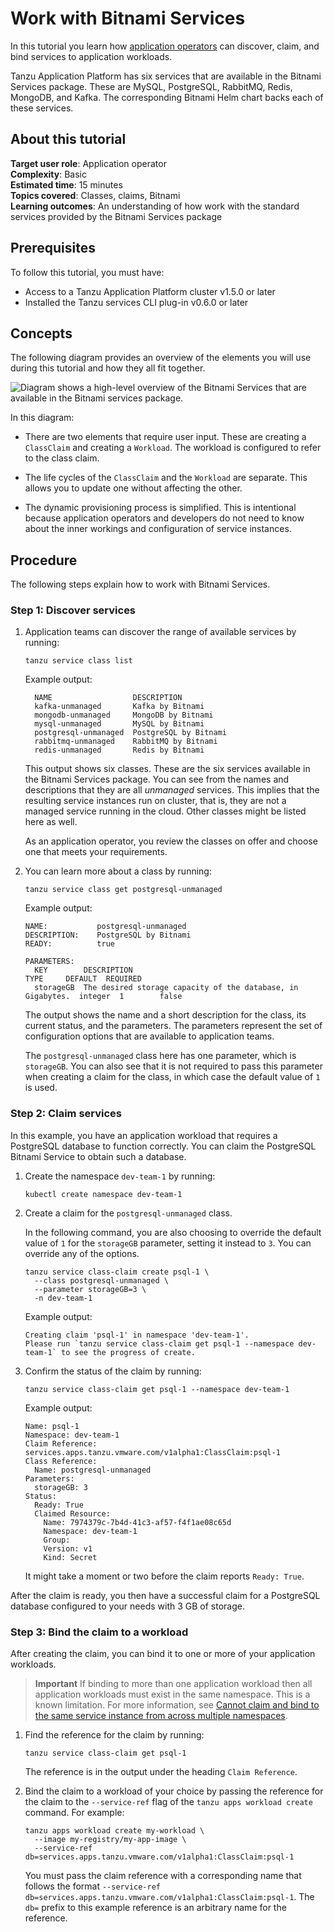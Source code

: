 # Work with Bitnami Services

In this tutorial you learn how [application operators](../../services-toolkit/reference/terminology-and-user-roles.hbs.md#ao)
can discover, claim, and bind services to application workloads.

Tanzu Application Platform has six services that are available in the Bitnami Services package.
These are MySQL, PostgreSQL, RabbitMQ, Redis, MongoDB, and Kafka.
The corresponding Bitnami Helm chart backs each of these services.

## <a id="about"></a> About this tutorial

**Target user role**:       Application operator<br />
**Complexity**:             Basic<br />
**Estimated time**:         15 minutes<br />
**Topics covered**:         Classes, claims, Bitnami<br />
**Learning outcomes**:      An understanding of how work with the standard services provided by the Bitnami Services package<br />

## <a id="prereqs"></a> Prerequisites

To follow this tutorial, you must have:

- Access to a Tanzu Application Platform cluster v1.5.0 or later
- Installed the Tanzu services CLI plug-in v0.6.0 or later

## <a id="concepts"></a> Concepts

The following diagram provides an overview of the elements you will use during this tutorial and
how they all fit together.

![Diagram shows a high-level overview of the Bitnami Services that are available in the Bitnami services package.](../../images/stk-dynamic-provisioning-bitnami-services.png)

In this diagram:

- There are two elements that require user input. These are creating a `ClassClaim` and
  creating a `Workload`. The workload is configured to refer to the class claim.

- The life cycles of the `ClassClaim` and the `Workload` are separate.
  This allows you to update one without affecting the other.

- The dynamic provisioning process is simplified.
  This is intentional because application operators and developers do not need to know
  about the inner workings and configuration of service instances.

## <a id="procedure"></a> Procedure

The following steps explain how to work with Bitnami Services.

### <a id="discovery"></a> Step 1: Discover services

1. Application teams can discover the range of available services by running:

    ```console
    tanzu service class list
    ```

    Example output:

    ```console
      NAME                  DESCRIPTION
      kafka-unmanaged       Kafka by Bitnami
      mongodb-unmanaged     MongoDB by Bitnami
      mysql-unmanaged       MySQL by Bitnami
      postgresql-unmanaged  PostgreSQL by Bitnami
      rabbitmq-unmanaged    RabbitMQ by Bitnami
      redis-unmanaged       Redis by Bitnami
    ```

    This output shows six classes. These are the six services available in the Bitnami Services package.
    You can see from the names and descriptions that they are all _unmanaged_ services.
    This implies that the resulting service instances run on cluster, that is, they are not a managed
    service running in the cloud.
    Other classes might be listed here as well.

    As an application operator, you review the classes on offer and choose one that meets your requirements.

1. You can learn more about a class by running:

    ```console
    tanzu service class get postgresql-unmanaged
    ```

    Example output:

    ```console
    NAME:           postgresql-unmanaged
    DESCRIPTION:    PostgreSQL by Bitnami
    READY:          true

    PARAMETERS:
      KEY        DESCRIPTION                                                  TYPE     DEFAULT  REQUIRED
      storageGB  The desired storage capacity of the database, in Gigabytes.  integer  1        false
    ```

    The output shows the name and a short description for the class, its current status, and the parameters.
    The parameters represent the set of configuration options that are available to application teams.

    The `postgresql-unmanaged` class here has one parameter, which is `storageGB`.
    You can also see that it is not required to pass this parameter when creating a claim for the class,
    in which case the default value of `1` is used.

### <a id="claiming"></a> Step 2: Claim services

In this example, you have an application workload that requires a PostgreSQL database to function correctly.
You can claim the PostgreSQL Bitnami Service to obtain such a database.

1. Create the namespace `dev-team-1` by running:

    ```console
    kubectl create namespace dev-team-1
    ```

1. Create a claim for the `postgresql-unmanaged` class.

   In the following command, you are also choosing to override the default value of `1` for the `storageGB`
   parameter, setting it instead to `3`. You can override any of the options.

    ```console
    tanzu service class-claim create psql-1 \
      --class postgresql-unmanaged \
      --parameter storageGB=3 \
      -n dev-team-1
    ```

    Example output:

    ```console
    Creating claim 'psql-1' in namespace 'dev-team-1'.
    Please run `tanzu service class-claim get psql-1 --namespace dev-team-1` to see the progress of create.
    ```

1. Confirm the status of the claim by running:

    ```console
    tanzu service class-claim get psql-1 --namespace dev-team-1
    ```

    Example output:

    ```console
    Name: psql-1
    Namespace: dev-team-1
    Claim Reference: services.apps.tanzu.vmware.com/v1alpha1:ClassClaim:psql-1
    Class Reference:
      Name: postgresql-unmanaged
    Parameters:
      storageGB: 3
    Status:
      Ready: True
      Claimed Resource:
        Name: 7974379c-7b4d-41c3-af57-f4f1ae08c65d
        Namespace: dev-team-1
        Group:
        Version: v1
        Kind: Secret
    ```

    It might take a moment or two before the claim reports `Ready: True`.

After the claim is ready, you then have a successful claim for a PostgreSQL database configured to
your needs with 3&nbsp;GB of storage.

### <a id="binding"></a> Step 3: Bind the claim to a workload

After creating the claim, you can bind it to one or more of your application workloads.

> **Important** If binding to more than one application workload then all application workloads must
> exist in the same namespace. This is a known limitation. For more information, see
> [Cannot claim and bind to the same service instance from across multiple namespaces](../../services-toolkit/reference/known-limitations.hbs.md#multi-workloads).

1. Find the reference for the claim by running:

    ```console
    tanzu service class-claim get psql-1
    ```

    The reference is in the output under the heading `Claim Reference`.

1. Bind the claim to a workload of your choice by passing the reference for the claim to the `--service-ref`
   flag of the `tanzu apps workload create` command. For example:

    ```console
    tanzu apps workload create my-workload \
      --image my-registry/my-app-image \
      --service-ref db=services.apps.tanzu.vmware.com/v1alpha1:ClassClaim:psql-1
    ```

    You must pass the claim reference with a corresponding name that follows the format
    `--service-ref db=services.apps.tanzu.vmware.com/v1alpha1:ClassClaim:psql-1`.
    The `db=` prefix to this example reference is an arbitrary name for the reference.
